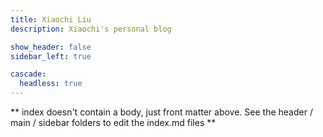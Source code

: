 ```yaml
---
title: Xiaochi Liu
description: Xiaochi's personal blog

show_header: false
sidebar_left: true

cascade:
  headless: true
---
```


** index doesn't contain a body, just front matter above.
See the header / main / sidebar folders to edit the index.md files **
